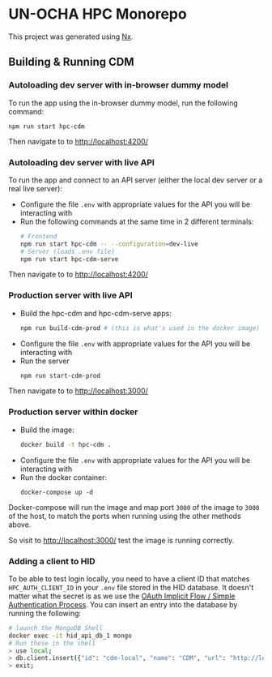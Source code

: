 # UN-OCHA HPC Monorepo

This project was generated using [Nx](https://nx.dev).

## Building & Running CDM

### Autoloading dev server with in-browser dummy model

To run the app using the in-browser dummy model, run the following command:

```
npm run start hpc-cdm
```

Then navigate to to <http://localhost:4200/>

### Autoloading dev server with live API

To run the app and connect to an API server
(either the local dev server or a real live server):

- Configure the file `.env` with appropriate values for the API you will be
  interacting with
- Run the following commands at the same time in 2 different terminals:
  ```bash
  # Frontend
  npm run start hpc-cdm -- --configuration=dev-live
  # Server (loads .env file)
  npm run start hpc-cdm-serve
  ```

Then navigate to to <http://localhost:4200/>

### Production server with live API

- Build the hpc-cdm and hpc-cdm-serve apps:
  ```bash
  npm run build-cdm-prod # (this is what's used in the docker image)
  ```
- Configure the file `.env` with appropriate values for the API you will be
  interacting with
- Run the server
  ```bash
  npm run start-cdm-prod
  ```

Then navigate to to <http://localhost:3000/>

### Production server within docker

- Build the image:
  ```bash
  docker build -t hpc-cdm .
  ```
- Configure the file `.env` with appropriate values for the API you will be
  interacting with
- Run the docker container:
  ```
  docker-compose up -d
  ```

Docker-compose will run the image and map port `3000` of the image to `3000` of
the host, to match the ports when running using the other methods above.

So visit to <http://localhost:3000/> test the image is running correctly.

### Adding a client to HID

To be able to test login locally,
you need to have a client ID that matches `HPC_AUTH_CLIENT_ID` in your `.env`
file stored in the HID database. It doesn't matter what the secret is as we use
the [OAuth Implicit Flow / Simple Authentication Process](https://github.com/UN-OCHA/hid_api/wiki/Integrating-with-HID-via-OAuth#simple-authentication-process).
You can insert an entry into the database by running the following:

```bash
# launch the MongoDB Shell
docker exec -it hid_api_db_1 mongo
# Run these in the shell
> use local;
> db.client.insert({"id": "cdm-local", "name": "CDM", "url": "http://localhost:3000", "redirectUri": "http://localhost:3000/", "loginUri": "http://localhost:3000", "secret": "<something>"})
> exit;
```
